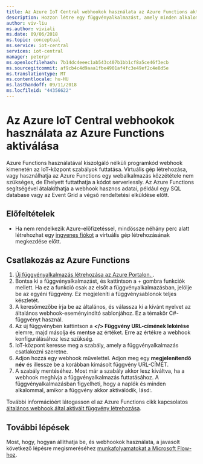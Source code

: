 ```yaml
---
title: Az Azure IoT Central webhookok használata az Azure Functions aktiválása
description: Hozzon létre egy függvényalkalmazást, amely minden alkalommal, amikor egy szabály akkor lesz kiváltva futtatja az Azure IoT Central.
author: viv-liu
ms.author: viviali
ms.date: 09/06/2018
ms.topic: conceptual
ms.service: iot-central
services: iot-central
manager: peterpr
ms.openlocfilehash: 7b14dc4eeec1ab543c407b1bb1cf8a5ce46f3ecb
ms.sourcegitcommit: af9cb4c4d9aaa1fbe4901af4fc3e49ef2c4e8d5e
ms.translationtype: MT
ms.contentlocale: hu-HU
ms.lasthandoff: 09/11/2018
ms.locfileid: "44356622"
---
```

# <a name="trigger-azure-functions-using-webhooks-in-azure-iot-central"></a>Az Azure IoT Central webhookok használata az Azure Functions aktiválása

Azure Functions használatával kiszolgáló nélküli programkód webhook kimenetén az IoT-központ szabályok futtatása. Virtuális gép létrehozása, vagy használhatja az Azure Functions egy webalkalmazás közzététele nem szükséges, de Ehelyett futtathatja a kódot serverlessly. Az Azure Functions segítségével átalakíthatja a webhook hasznos adatai, például egy SQL database vagy az Event Grid a végső rendeltetési elküldése előtt. 

## <a name="prerequisites"></a>Előfeltételek
+ Ha nem rendelkezik Azure-előfizetéssel, mindössze néhány perc alatt létrehozhat egy [ingyenes fiókot](https://azure.microsoft.com/free/?WT.mc_id=A261C142F) a virtuális gép létrehozásának megkezdése előtt.

## <a name="how-to-connect-azure-functions"></a>Csatlakozás az Azure Functions

1. [Új függvényalkalmazás létrehozása az Azure Portalon. ](https://ms.portal.azure.com/#create/Microsoft.FunctionApp).
2. Bontsa ki a függvényalkalmazást, és kattintson a + gombra funkciók mellett. Ha ez a funkció csak az elsőt a függvényalkalmazásban, jelölje be az egyéni függvény. Ez megjeleníti a függvénysablonok teljes készletét.
3. A keresőmezőbe írja be az általános, és válassza ki a kívánt nyelvet az általános webhook-eseményindító sablonjához. Ez a témakör C#-függvényt használ. 
4. Az új függvényben kattintson a **</> Függvény URL-címének lekérése** elemre, majd másolja és mentse az értéket. Erre az értékre a webhook konfigurálásához lesz szükség. 
4. IoT-központ keresse meg a szabály, amely a függvényalkalmazás csatlakozni szeretne. 
5. Adjon hozzá egy webhook művelettel. Adjon meg egy **megjelenítendő név** és illessze be a korábban kimásolt függvény URL-CÍMÉT.
6. A szabály mentéséhez. Most már a szabály akkor lesz kiváltva, ha a webhook meghívja a függvényalkalmazás futtatásához. A függvényalkalmazásban figyelheti, hogy a naplók és minden alkalommal, amikor a függvény akkor aktiválódik, lásd:.

További információért látogasson el az Azure Functions cikk kapcsolatos [általános webhook által aktivált függvény létrehozása](https://docs.microsoft.com/azure/azure-functions/functions-create-generic-webhook-triggered-function). 

## <a name="next-steps"></a>További lépések
Most, hogy, hogyan állíthatja be, és webhookok használata, a javasolt következő lépésre megismeréséhez [munkafolyamatokat a Microsoft Flow-hoz](howto-add-microsoft-flow.md).
